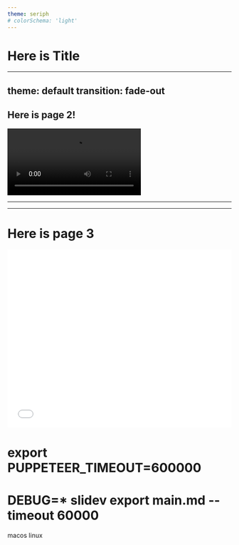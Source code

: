 ```yaml
---
theme: seriph
# colorSchema: 'light'
---
```


# Here is Title


---
theme: default
transition: fade-out
---

## Here is page 2!

<video controls style="max-width: 100%;">
  <source src="/videodemo.mp4" type="video/mp4">
</video>

---
---

# Here is page 3
<iframe src="/manimslidedemo.html" style="width: 100%; height: 400px; border: none;"></iframe>

# export PUPPETEER_TIMEOUT=600000
# DEBUG=* slidev export main.md --timeout 60000 
macos linux